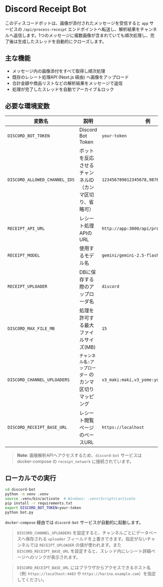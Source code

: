 # Discord Receipt Bot

このディスコードボットは、画像が添付されたメッセージを受信すると `app` サービスの `/api/process-receipt` エンドポイントへ転送し、解析結果をチャンネルへ返信します。1つのメッセージに複数画像が含まれていても順次処理し、完了後は生成したスレッドを自動的にクローズします。

## 主な機能

- メッセージ内の画像添付をすべて取得し順次処理
- 既存のレシート処理API (Next.js 経由) へ画像をアップロード
- 合計金額や商品リストなどの解析結果をメッセージで返信
- 処理が完了したスレッドを自動でアーカイブ＆ロック

## 必要な環境変数

| 変数名 | 説明 | 例 |
|--------|------|----|
| `DISCORD_BOT_TOKEN` | Discord Bot Token | `your-token` |
| `DISCORD_ALLOWED_CHANNEL_IDS` | ボットを反応させるチャンネルID（カンマ区切り、省略可） | `123456789012345678,987654321098765432` |
| `RECEIPT_API_URL` | レシート処理APIのURL | `http://app:3000/api/process-receipt` |
| `RECEIPT_MODEL` | 使用するモデル名 | `gemini/gemini-2.5-flash` |
| `RECEIPT_UPLOADER` | DBに保存する際のアップローダ名 | `discord` |
| `DISCORD_MAX_FILE_MB` | 処理を許可する最大ファイルサイズ(MB) | `15` |
| `DISCORD_CHANNEL_UPLOADERS` | `チャンネル名:アップローダー` のカンマ区切りマッピング | `v3_maki:maki,v3_yome:yome` |
| `DISCORD_RECEIPT_BASE_URL` | レシート閲覧ページのベースURL | `https://localhost` |

> **Note**: 画像解析APIへアクセスするため、`discord-bot` サービスは docker-compose の `receipt_network` に接続されています。

## ローカルでの実行

```bash
cd discord-bot
python -m venv .venv
source .venv/bin/activate  # Windows: .venv\Scripts\activate
pip install -r requirements.txt
export DISCORD_BOT_TOKEN=your-token
python bot.py
```

`docker-compose` 経由では `discord-bot` サービスが自動的に起動します。

> `DISCORD_CHANNEL_UPLOADERS` を設定すると、チャンネルごとにデータベースへ保存される `uploader` フィールドを上書きできます。指定がないチャンネルでは `RECEIPT_UPLOADER` の値が使われます。また `DISCORD_RECEIPT_BASE_URL` を設定すると、スレッド内にレシート詳細ページへのリンクが表示されます。

>`DISCORD_RECEIPT_BASE_URL` にはブラウザからアクセスできるホスト名（例: `https://localhost:4483` や `https://harina.example.com`）を指定してください。
